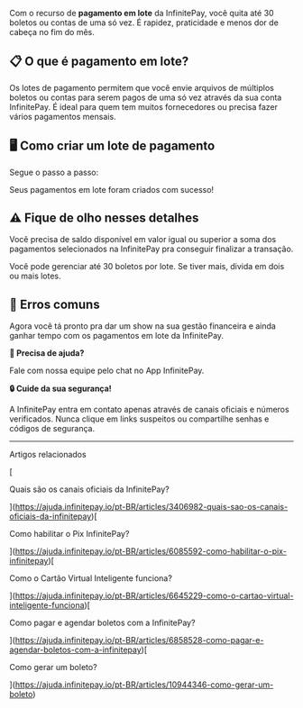 Com o recurso de **pagamento em lote** da InfinitePay, você quita até 30 boletos ou contas de uma só vez. É rapidez, praticidade e menos dor de cabeça no fim do mês.

## **📋 O que é pagamento em lote?**

Os lotes de pagamento permitem que você envie arquivos de múltiplos boletos ou contas para serem pagos de uma só vez através da sua conta InfinitePay. É ideal para quem tem muitos fornecedores ou precisa fazer vários pagamentos mensais.

## **🖥️ Como criar um lote de pagamento**

Segue o passo a passo:

Seus pagamentos em lote foram criados com sucesso!

## ⚠️ Fique de olho nesses detalhes

Você precisa de saldo disponível em valor igual ou superior a soma dos pagamentos selecionados na InfinitePay pra conseguir finalizar a transação.

Você pode gerenciar até 30 boletos por lote. Se tiver mais, divida em dois ou mais lotes.

## **🚫 Erros comuns**

Agora você tá pronto pra dar um show na sua gestão financeira e ainda ganhar tempo com os pagamentos em lote da InfinitePay.

**🔔 Precisa de ajuda?**

Fale com nossa equipe pelo chat no App InfinitePay.

**🔒 Cuide da sua segurança!**

A InfinitePay entra em contato apenas através de canais oficiais e números verificados. Nunca clique em links suspeitos ou compartilhe senhas e códigos de segurança.

___

Artigos relacionados

[

Quais são os canais oficiais da InfinitePay?

](https://ajuda.infinitepay.io/pt-BR/articles/3406982-quais-sao-os-canais-oficiais-da-infinitepay)[

Como habilitar o Pix InfinitePay?

](https://ajuda.infinitepay.io/pt-BR/articles/6085592-como-habilitar-o-pix-infinitepay)[

Como o Cartão Virtual Inteligente funciona?

](https://ajuda.infinitepay.io/pt-BR/articles/6645229-como-o-cartao-virtual-inteligente-funciona)[

Como pagar e agendar boletos com a InfinitePay?

](https://ajuda.infinitepay.io/pt-BR/articles/6858528-como-pagar-e-agendar-boletos-com-a-infinitepay)[

Como gerar um boleto?

](https://ajuda.infinitepay.io/pt-BR/articles/10944346-como-gerar-um-boleto)